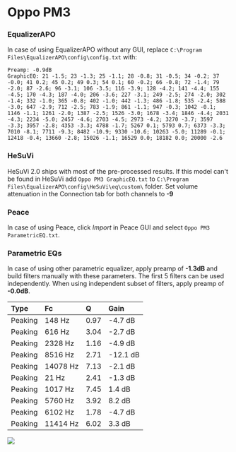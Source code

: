 # Oppo PM3

### EqualizerAPO
In case of using EqualizerAPO without any GUI, replace `C:\Program Files\EqualizerAPO\config\config.txt`
with:
```
Preamp: -0.9dB
GraphicEQ: 21 -1.5; 23 -1.3; 25 -1.1; 28 -0.8; 31 -0.5; 34 -0.2; 37 -0.0; 41 0.2; 45 0.2; 49 0.3; 54 0.1; 60 -0.2; 66 -0.8; 72 -1.4; 79 -2.0; 87 -2.6; 96 -3.1; 106 -3.5; 116 -3.9; 128 -4.2; 141 -4.4; 155 -4.5; 170 -4.3; 187 -4.0; 206 -3.6; 227 -3.1; 249 -2.5; 274 -2.0; 302 -1.4; 332 -1.0; 365 -0.8; 402 -1.0; 442 -1.3; 486 -1.8; 535 -2.4; 588 -3.0; 647 -2.9; 712 -2.5; 783 -1.9; 861 -1.1; 947 -0.3; 1042 -0.1; 1146 -1.1; 1261 -2.0; 1387 -2.5; 1526 -3.0; 1678 -3.4; 1846 -4.4; 2031 -4.3; 2234 -5.0; 2457 -4.6; 2703 -4.5; 2973 -4.2; 3270 -3.7; 3597 -3.3; 3957 -2.8; 4353 -3.3; 4788 -1.7; 5267 0.1; 5793 0.7; 6373 -3.3; 7010 -8.1; 7711 -9.3; 8482 -10.9; 9330 -10.6; 10263 -5.0; 11289 -0.1; 12418 -0.4; 13660 -2.8; 15026 -1.1; 16529 0.0; 18182 0.0; 20000 -2.6
```

### HeSuVi
HeSuVi 2.0 ships with most of the pre-processed results. If this model can't be found in HeSuVi add
`Oppo PM3 GraphicEQ.txt` to `C:\Program Files\EqualizerAPO\config\HeSuVi\eq\custom\` folder.
Set volume attenuation in the Connection tab for both channels to **-9**

### Peace
In case of using Peace, click *Import* in Peace GUI and select `Oppo PM3 ParametricEQ.txt`.

### Parametric EQs
In case of using other parametric equalizer, apply preamp of **-1.3dB** and build filters manually
with these parameters. The first 5 filters can be used independently.
When using independent subset of filters, apply preamp of **-0.0dB**.

| Type    | Fc       |    Q | Gain     |
|:--------|:---------|:-----|:---------|
| Peaking | 148 Hz   | 0.97 | -4.7 dB  |
| Peaking | 616 Hz   | 3.04 | -2.7 dB  |
| Peaking | 2328 Hz  | 1.16 | -4.9 dB  |
| Peaking | 8516 Hz  | 2.71 | -12.1 dB |
| Peaking | 14078 Hz | 7.13 | -2.1 dB  |
| Peaking | 21 Hz    | 2.41 | -1.3 dB  |
| Peaking | 1017 Hz  | 7.45 | 1.4 dB   |
| Peaking | 5760 Hz  | 3.92 | 8.2 dB   |
| Peaking | 6102 Hz  | 1.78 | -4.7 dB  |
| Peaking | 11414 Hz | 6.02 | 3.3 dB   |

![](https://raw.githubusercontent.com/jaakkopasanen/AutoEq/master/results/rtings/avg/Oppo%20PM3/Oppo%20PM3.png)